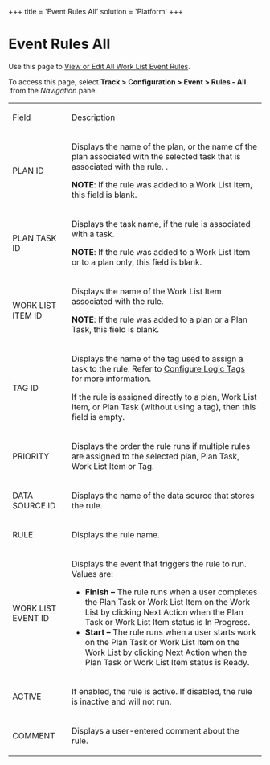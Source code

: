+++
title = 'Event Rules All'
solution = 'Platform'
+++

# Event Rules All

<div class="use">

Use this page to [View or Edit All Work List Event
Rules](../Use_Cases/View_and_Edit_All_Event_Rules).

</div>

To access this page, select **Track \> Configuration \> Event \> Rules -
All**  from the *Navigation* pane.

<table>
<tbody>
<tr class="odd">
<td><p>Field</p></td>
<td><p>Description</p></td>
</tr>
<tr class="even">
<td><p>PLAN ID</p></td>
<td><p>Displays the name of the plan, or the name of the plan associated with the selected task that is associated with the rule. . <span> </span></p>
<p><strong>NOTE</strong>: If the rule was added to a Work List Item, this field is blank.</p></td>
</tr>
<tr class="odd">
<td><p>PLAN TASK ID</p></td>
<td><p>Displays the task name, if the rule is associated with a task.</p>
<p><strong>NOTE</strong>: If the rule was added to a Work List Item or to a plan only, this field is blank.</p></td>
</tr>
<tr class="even">
<td><p>WORK LIST ITEM ID</p></td>
<td><p>Displays the name of the Work List Item associated with the rule.</p>
<p><strong>NOTE</strong>: If the rule was added to a plan or a Plan Task, this field is blank.</p></td>
</tr>
<tr class="odd">
<td><p>TAG ID</p></td>
<td><p>Displays the name of the tag used to assign a task to the rule. Refer to <a href="../Use_Cases/Configure_Logic_Tags">Configure Logic Tags</a> for more information.</p>
<p>If the rule is assigned directly to a plan, Work List Item, or Plan Task (without using a tag), then this field is empty.</p></td>
</tr>
<tr class="even">
<td><p>PRIORITY</p></td>
<td><p>Displays the order the rule runs if multiple rules are assigned to the selected plan, Plan Task, Work List Item or Tag.</p></td>
</tr>
<tr class="odd">
<td><p>DATA SOURCE ID</p></td>
<td><p>Displays the name of the data source that stores the rule.</p></td>
</tr>
<tr class="even">
<td><p>RULE</p></td>
<td><p>Displays the rule name.</p></td>
</tr>
<tr class="odd">
<td><p>WORK LIST EVENT ID</p></td>
<td><p>Displays the event that triggers the rule to run. Values are:</p>
<ul>
<li><strong>Finish –</strong> The rule runs when a user completes the Plan Task or Work List Item on the Work List by clicking Next Action when the Plan Task or Work List Item status is In Progress.</li>
<li><strong>Start –</strong> The rule runs when a user starts work on the Plan Task or Work List Item on the Work List by clicking Next Action when the Plan Task or Work List Item status is Ready.</li>
</ul></td>
</tr>
<tr class="even">
<td><p>ACTIVE</p></td>
<td><p>If enabled, the rule is active. If disabled, the rule is inactive and will not run.</p></td>
</tr>
<tr class="odd">
<td><p>COMMENT</p></td>
<td><p>Displays a user-entered comment about the rule.</p></td>
</tr>
</tbody>
</table>
